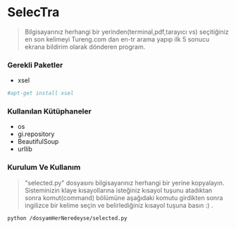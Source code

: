 # SelecTra
>Bilgisayarınız herhangi bir yerinden(terminal,pdf,tarayıcı vs)
>seçitiğiniz en son kelimeyi Tureng.com dan en-tr arama yapıp 
>ilk 5 sonucu ekrana bildirim olarak dönderen program.

### Gerekli Paketler
* xsel
```sh
#apt-get install xsel
```

### Kullanılan Kütüphaneler
* os
* gi.repository
* BeautifulSoup
* urllib

### Kurulum Ve Kullanım
>"selected.py" dosyasını bilgisayarınız herhangi bir yerine kopyalayın.
>Sisteminizin klaye kısayollarına isteğiniz kısayol tuşunu atadıktan sonra
>komut(command) bölümüne aşağıdaki komutu girdikten sonra ingilizce bir 
>kelime seçin ve belirlediğiniz kısayol tuşuna basın :) .
```sh
python /dosyamHerNeredeyse/selected.py
```


